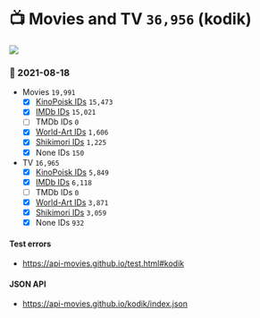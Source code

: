 # :tv: Movies and TV `36,956` (kodik)

<a href="https://API-Movies.github.io"><img src="https://API-Movies.github.io/banner.png?cache"></a>

### :date: 2021-08-18
- Movies `19,991`
  - [x] <a href="https://API-Movies.github.io/kodik/movie_kinopoisk_ids.json">KinoPoisk IDs</a> `15,473`
  - [x] <a href="https://API-Movies.github.io/kodik/movie_imdb_ids.json">IMDb IDs</a> `15,021`
  - [ ] TMDb IDs `0`
  - [x] <a href="https://API-Movies.github.io/kodik/movie_world_art_ids.json">World-Art IDs</a> `1,606`
  - [x] <a href="https://API-Movies.github.io/kodik/movie_shikimori_ids.json">Shikimori IDs</a> `1,225`
  - [x] None IDs `150`
- TV `16,965`
  - [x] <a href="https://API-Movies.github.io/kodik/tv_kinopoisk_ids.json">KinoPoisk IDs</a> `5,849`
  - [x] <a href="https://API-Movies.github.io/kodik/tv_imdb_ids.json">IMDb IDs</a> `6,118`
  - [ ] TMDb IDs `0`
  - [x] <a href="https://API-Movies.github.io/kodik/tv_world_art_ids.json">World-Art IDs</a> `3,871`
  - [x] <a href="https://API-Movies.github.io/kodik/tv_shikimori_ids.json">Shikimori IDs</a> `3,059`
  - [x] None IDs `932`
#### Test errors
- <a href='https://api-movies.github.io/test.html#kodik'>https://api-movies.github.io/test.html#kodik</a>
#### JSON API
- <a href='https://api-movies.github.io/kodik/index.json'>https://api-movies.github.io/kodik/index.json</a>

